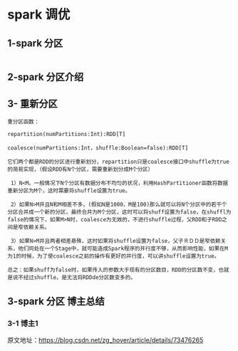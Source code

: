 # spark 调优

## 1-spark 分区

```

```


## 2-spark 分区介绍


## 3- 重新分区
```
重分区函数：

repartition(numPartitions:Int):RDD[T]

coalesce(numPartitions:Int，shuffle:Boolean=false):RDD[T]

它们两个都是RDD的分区进行重新划分，repartition只是coalesce接口中shuffle为true的简易实现，（假设RDD有N个分区，需要重新划分成M个分区）

 1）N<M。一般情况下N个分区有数据分布不均匀的状况，利用HashPartitioner函数将数据重新分区为M个，这时需要将shuffle设置为true。

 2）如果N>M并且N和M相差不多，(假如N是1000，M是100)那么就可以将N个分区中的若干个分区合并成一个新的分区，最终合并为M个分区，这时可以将shuff设置为false，在shuffl为false的情况下，如果M>N时，coalesce为无效的，不进行shuffle过程，父RDD和子RDD之间是窄依赖关系。

 3）如果N>M并且两者相差悬殊，这时如果将shuffle设置为false，父子ＲＤＤ是窄依赖关系，他们同处在一个Stage中，就可能造成Spark程序的并行度不够，从而影响性能，如果在M为1的时候，为了使coalesce之前的操作有更好的并行度，可以讲shuffle设置为true。

总之：如果shuff为false时，如果传入的参数大于现有的分区数目，RDD的分区数不变，也就是说不经过shuffle，是无法将RDDde分区数变多的。

```


## 3-spark 分区 博主总结

### 3-1 博主1

原文地址：https://blog.csdn.net/zg_hover/article/details/73476265

```

```
